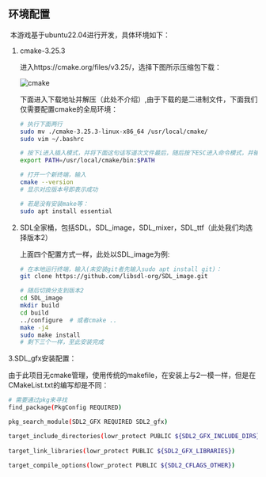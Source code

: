 ## 环境配置

​	本游戏基于ubuntu22.04进行开发，具体环境如下：

 1. cmake-3.25.3

    进入https://cmake.org/files/v3.25/，选择下图所示压缩包下载：

    ![cmake](/home/whx/图片/截图/cmake.png)

    下面进入下载地址并解压（此处不介绍）,由于下载的是二进制文件，下面我们仅需要配置cmake的全局环境：

    ```bash
    # 执行下面两行
    sudo mv ./cmake-3.25.3-linux-x86_64 /usr/local/cmake/
    sudo vim ~/.bashrc
    
    # 按下i进入插入模式，并将下面这句话写道次文件最后，随后按下ESC进入命令模式，并输入：wq退出（":"也要输入）
    export PATH=/usr/local/cmake/bin:$PATH
    
    # 打开一个新终端，输入
    cmake --version
    # 显示对应版本号即表示成功
    
    # 若是没有安装make等：
    sudo apt install essential
    ```

 2. SDL全家桶，包括SDL，SDL_image，SDL_mixer，SDL_ttf（此处我们均选择版本2）

    上面四个配置方式一样，此处以SDL_image为例:

    ```bash
    # 在本地运行终端，输入(未安装git者先输入sudo apt install git)：
    git clone https://github.com/libsdl-org/SDL_image.git
    
    # 随后切换分支到版本2
    cd SDL_image
    mkdir build
    cd build
    ../configure  # 或者cmake ..
    make -j4
    sudo make install
    # 剩下三个一样，至此安装完成
    ```

3.SDL_gfx安装配置：

​	由于此项目无cmake管理，使用传统的makefile，在安装上与2一模一样，但是在CMakeList.txt的编写却是不同：

```bash
# 需要通过pkg来寻找
find_package(PkgConfig REQUIRED)

pkg_search_module(SDL2_GFX REQUIRED SDL2_gfx)

target_include_directories(lowr_protect PUBLIC ${SDL2_GFX_INCLUDE_DIRS})
    
target_link_libraries(lowr_protect PUBLIC ${SDL2_GFX_LIBRARIES})

target_compile_options(lowr_protect PUBLIC ${SDL2_CFLAGS_OTHER})
```

